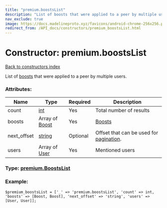 ```yaml
---
title: "premium.boostsList"
description: "List of boosts that were applied to a peer by multiple users."
nav_exclude: true
image: https://docs.madelineproto.xyz/favicons/android-chrome-256x256.png
redirect_from: /API_docs/constructors/premium_boostsList.html
---
```

# Constructor: premium.boostsList  
[Back to constructors index](/API_docs/constructors/index.html)



List of [boosts](https://core.telegram.org/api/boost) that were applied to a peer by multiple users.

### Attributes:

| Name     |    Type       | Required | Description |
|----------|---------------|----------|-------------|
|count|[int](/API_docs/types/int.html) | Yes|Total number of results|
|boosts|Array of [Boost](/API_docs/types/Boost.html) | Yes|[Boosts](https://core.telegram.org/api/boost)|
|next\_offset|[string](/API_docs/types/string.html) | Optional|Offset that can be used for [pagination](https://core.telegram.org/api/offsets).|
|users|Array of [User](/API_docs/types/User.html) | Yes|Mentioned users|



### Type: [premium.BoostsList](/API_docs/types/premium.BoostsList.html)


### Example:

```
$premium_boostsList = ['_' => 'premium.boostsList', 'count' => int, 'boosts' => [Boost, Boost], 'next_offset' => 'string', 'users' => [User, User]];
```  
